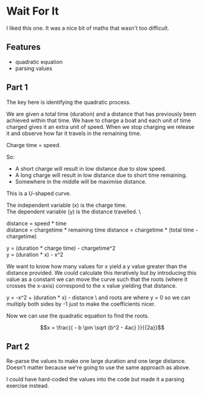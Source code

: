 # Wait For It
I liked this one. It was a nice bit of maths that wasn't too difficult.

## Features
- quadratic equation
- parsing values

## Part 1
The key here is identifying the quadratic process.

We are given a total time (duration) and a distance that has previously been achieved within that time. We have to charge a boat and each unit of time charged gives it an extra unit of speed. When we stop charging we release it and observe how far it travels in the remaining time.

Charge time = speed.

So:
- A short charge will result in low distance due to slow speed.
- A long charge will result in low distance due to short time remaining.
- Somewhere in the middle will be maximise distance.

This is a U-shaped curve.

The independent variable (x) is the charge time. \
The dependent variable (y) is the distance travelled. \

distance = speed * time \
distance = chargetime * remaining time
distance = chargetime * (total time - chargetime)

y = (duration * charge time) - chargetime^2 \
y = (duration * x) - x^2

We want to know how many values for x yield a y value greater than the distance provided. We could calculate this iteratively but by introducing this value as a constant we can move the curve such that the roots (where it crosses the x-axis) correspond to the x value yielding that distance.

y = -x^2 + (duration * x) - distance \ 
and roots are where y = 0 so we can multiply both sides by -1 just to make the coefficients nicer.

Now we can use the quadratic equation to find the roots.

$$x = \frac{{ - b \pm \sqrt {b^2 - 4ac} }}{{2a}}$$



## Part 2
Re-parse the values to make one large duration and one large distance. Doesn't matter because we're going to use the same approach as above.

I could have hard-coded the values into the code but made it a parsing exercise instead.